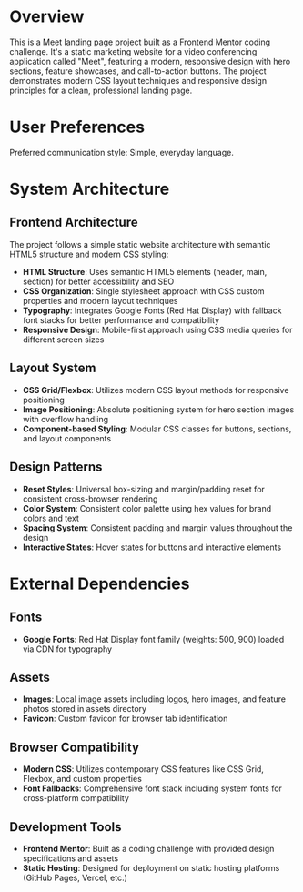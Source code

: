 # Overview

This is a Meet landing page project built as a Frontend Mentor coding challenge. It's a static marketing website for a video conferencing application called "Meet", featuring a modern, responsive design with hero sections, feature showcases, and call-to-action buttons. The project demonstrates modern CSS layout techniques and responsive design principles for a clean, professional landing page.

# User Preferences

Preferred communication style: Simple, everyday language.

# System Architecture

## Frontend Architecture
The project follows a simple static website architecture with semantic HTML5 structure and modern CSS styling:

- **HTML Structure**: Uses semantic HTML5 elements (header, main, section) for better accessibility and SEO
- **CSS Organization**: Single stylesheet approach with CSS custom properties and modern layout techniques
- **Typography**: Integrates Google Fonts (Red Hat Display) with fallback font stacks for better performance and compatibility
- **Responsive Design**: Mobile-first approach using CSS media queries for different screen sizes

## Layout System
- **CSS Grid/Flexbox**: Utilizes modern CSS layout methods for responsive positioning
- **Image Positioning**: Absolute positioning system for hero section images with overflow handling
- **Component-based Styling**: Modular CSS classes for buttons, sections, and layout components

## Design Patterns
- **Reset Styles**: Universal box-sizing and margin/padding reset for consistent cross-browser rendering
- **Color System**: Consistent color palette using hex values for brand colors and text
- **Spacing System**: Consistent padding and margin values throughout the design
- **Interactive States**: Hover states for buttons and interactive elements

# External Dependencies

## Fonts
- **Google Fonts**: Red Hat Display font family (weights: 500, 900) loaded via CDN for typography

## Assets
- **Images**: Local image assets including logos, hero images, and feature photos stored in assets directory
- **Favicon**: Custom favicon for browser tab identification

## Browser Compatibility
- **Modern CSS**: Utilizes contemporary CSS features like CSS Grid, Flexbox, and custom properties
- **Font Fallbacks**: Comprehensive font stack including system fonts for cross-platform compatibility

## Development Tools
- **Frontend Mentor**: Built as a coding challenge with provided design specifications and assets
- **Static Hosting**: Designed for deployment on static hosting platforms (GitHub Pages, Vercel, etc.)